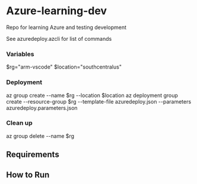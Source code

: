 # Azure-learning-dev
Repo for learning Azure and testing development

See azuredeploy.azcli for list of commands

### Variables
$rg="arm-vscode"
$location="southcentralus"

### Deployment 
az group create --name $rg --location $location
az deployment group create --resource-group $rg --template-file azuredeploy.json --parameters azuredeploy.parameters.json

### Clean up
az group delete --name $rg

## Requirements

## How to Run

